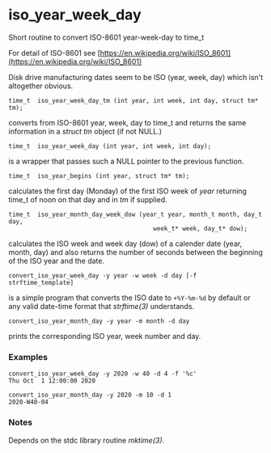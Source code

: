 # iso_year_week_day
Short routine to convert ISO-8601 year-week-day to time_t

For detail of ISO-8601 see [https://en.wikipedia.org/wiki/ISO_8601](https://en.wikipedia.org/wiki/ISO_8601)

Disk drive manufacturing dates seem to be ISO (year, week, day) which isn't altogether obvious.

````
time_t  iso_year_week_day_tm (int year, int week, int day, struct tm* tm);
````
converts from ISO-8601 year, week, day to time_t and returns the same
information in a *struct tm* object (if not NULL.)

````
time_t  iso_year_week_day (int year, int week, int day);
````
is a wrapper that passes such a NULL pointer to the previous function.

````
time_t	iso_year_begins (int year, struct tm* tm);
````
calculates the first day (Monday) of the first ISO week of *year* returning time_t of noon on that day and in *tm* if supplied.

````
time_t  iso_year_month_day_week_dow (year_t year, month_t month, day_t day,
                                        week_t* week, day_t* dow);
````
calculates the ISO week and week day (dow) of a calender date (year, month, day) and also returns the number of seconds between the beginning of the ISO year and the date.


````
convert_iso_year_week_day -y year -w week -d day [-f strftime_template]
````
is a simple program that converts the ISO date to `+%Y-%m-%d` by default or any valid date-time format that _strftime(3)_ understands.

````
convert_iso_year_month_day -y year -m month -d day
````
prints the corresponding ISO year, week number and day.

### Examples
````
convert_iso_year_week_day -y 2020 -w 40 -d 4 -f '%c'
Thu Oct  1 12:00:00 2020

convert_iso_year_month_day -y 2020 -m 10 -d 1
2020-W40-04
````
### Notes
Depends on the stdc library routine *mktime(3)*.

